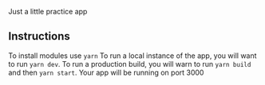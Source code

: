 Just a little practice app

## Instructions

To install modules use `yarn`
To run a local instance of the app, you will want to run `yarn dev`.
To run a production build, you will warn to run `yarn build` and then `yarn start`.
Your app will be running on port 3000
